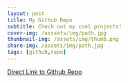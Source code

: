 ```yaml
---
layout: post
title: My Github Repo
subtitle: Check out my cool projects!
cover-img: /asssets/img/path.jpg
thumbnail-img: /assets/img/thumb.png
share-img: /assets/img/path.jpg
tags: [github,repo]
---
```


[Direct Link to Github Repo](https://github.com/patrickfenn)
